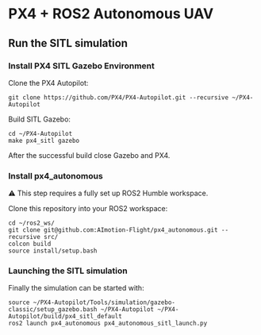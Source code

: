 # PX4 + ROS2 Autonomous UAV
## Run the SITL simulation
### Install PX4 SITL Gazebo Environment
Clone the PX4 Autopilot:
```
git clone https://github.com/PX4/PX4-Autopilot.git --recursive ~/PX4-Autopilot
```
Build SITL Gazebo:
```
cd ~/PX4-Autopilot
make px4_sitl gazebo
```
After the successful build close Gazebo and PX4.
### Install px4_autonomous
:warning: This step requires a fully set up ROS2 Humble workspace.

Clone this repository into your ROS2 workspace:
```
cd ~/ros2_ws/
git clone git@github.com:AImotion-Flight/px4_autonomous.git --recursive src/
colcon build
source install/setup.bash
```
### Launching the SITL simulation
Finally the simulation can be started with:
```
source ~/PX4-Autopilot/Tools/simulation/gazebo-classic/setup_gazebo.bash ~/PX4-Autopilot ~/PX4-Autopilot/build/px4_sitl_default
ros2 launch px4_autonomous px4_autonomous_sitl_launch.py
```
